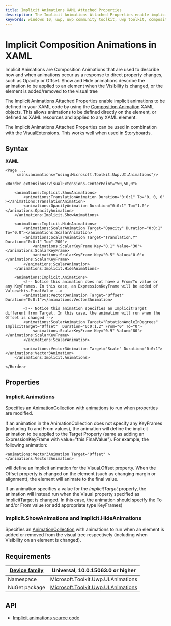 ```yaml
---
title: Implicit Animations XAML Attached Properties
description: The Implicit Animations Attached Properties enable implicit animations to be defined in your XAML code
keywords: windows 10, uwp, uwp community toolkit, uwp toolkit, composition animations, animation, implicit animations, XAML, implicit, composition, show animation, hide animation
---
```


# Implicit Composition Animations in XAML

Implicit Animations are Composition Animations that are used to describe how and when animations occur as a response to direct property changes, such as Opacity or Offset. Show and Hide animations describe the animation to be applied to an element when the Visibility is changed, or the element is added/removed to the visual tree

The Implicit Animations Attached Properties enable implicit animations to be defined in your XAML code by using the [Composition Animation](CompositionAnimations.md) XAML objects. This allows animations to be defined directly on the element, or defined as XAML resources and applied to any XAML element. 

The Implicit Animations Attached Properties can be used in combination with the VisualExtensions. This works well when used in Storyboards.

## Syntax

**XAML**

```xaml
<Page ...
     xmlns:animations="using:Microsoft.Toolkit.Uwp.UI.Animations"/>

<Border extensions:VisualExtensions.CenterPoint="50,50,0">

    <animations:Implicit.ShowAnimations>
        <animations:TranslationAnimation Duration="0:0:1" To="0, 0, 0" ></animations:TranslationAnimation>
        <animations:OpacityAnimation Duration="0:0:1" To="1.0"></animations:OpacityAnimation>
    </animations:Implicit.ShowAnimations>

    <animations:Implicit.HideAnimations>
        <animations:ScalarAnimation Target="Opacity" Duration="0:0:1" To="0.0"></animations:ScalarAnimation>
        <animations:ScalarAnimation Target="Translation.Y" Duration="0:0:1" To="-200">
            <animations:ScalarKeyFrame Key="0.1" Value="30"></animations:ScalarKeyFrame>
            <animations:ScalarKeyFrame Key="0.5" Value="0.0"></animations:ScalarKeyFrame>
        </animations:ScalarAnimation>
    </animations:Implicit.HideAnimations>

    <animations:Implicit.Animations>
        <!-- Notice this animation does not have a From/To value or any KeyFrames. In this case, an ExpressionKeyFrame will be added of Value=this.FinalValue -->
        <animations:Vector3Animation Target="Offset"  Duration="0:0:1"></animations:Vector3Animation>

        <!-- Notice this animation specifies an ImplicitTarget different from Target. In this case, the animation will run when the Offset is changed -->
        <animations:ScalarAnimation Target="RotationAngleInDegrees" ImplicitTarget="Offset"  Duration="0:0:1.2" From="0" To="0">
            <animations:ScalarKeyFrame Key="0.9" Value="80"></animations:ScalarKeyFrame>
        </animations:ScalarAnimation>

        <animations:Vector3Animation Target="Scale" Duration="0:0:1"></animations:Vector3Animation>
    </animations:Implicit.Animations>

</Border>
```

## Properties

### Implicit.Animations
Specifies an [AnimationCollection](CompositionAnimations.md) with animations to run when properties are modified. 

If an animation in the AnimationCollection does not specify any KeyFrames (including To and From values), the animation will define the implicit animation to be applied to the Target Property (same as adding an ExpressionKeyFrame with value="this.FinalValue"). For example, the following animation:

```xaml
<animations:Vector3Animation Target="Offset" ></animations:Vector3Animation>
```

will define an implicit animation for the Visual.Offset property. When the Offset property is changed on the element (such as changing margin or alignment), the element will animate to the final value.

If an animation specifies a value for the *ImplicitTarget* property, the animation will instead run when the Visual property specified as ImplicitTarget is changed. In this case, the animation should specify the To and/or From value (or add appropriate type KeyFrames)

### Implicit.ShowAnimations and Implicit.HideAnimations
Specifies an [AnimationCollection](CompositionAnimations.md) with animations to run when an element is added or removed from the visual tree respectively (including when Visibility on an element is changed).


## Requirements

| [Device family](http://go.microsoft.com/fwlink/p/?LinkID=526370) | Universal, 10.0.15063.0 or higher   |
| ---------------------------------------------------------------- | ----------------------------------- |
| Namespace                                                        | Microsoft.Toolkit.Uwp.UI.Animations |
| NuGet package | [Microsoft.Toolkit.Uwp.UI.Animations](https://www.nuget.org/packages/Microsoft.Toolkit.Uwp.UI.Animations/) |

## API

* [Implicit animations source code](https://github.com/Microsoft/UWPCommunityToolkit/tree/master/Microsoft.Toolkit.Uwp.UI.Animations/Implicit.cs)